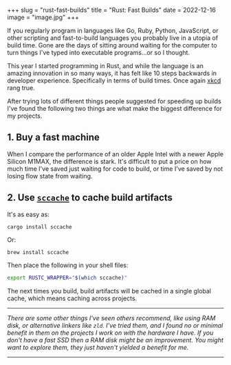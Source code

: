 +++
slug = "rust-fast-builds"
title = "Rust: Fast Builds"
date = 2022-12-16
image = "image.jpg"
+++

If you regularly program in languages like Go, Ruby, Python, JavaScript, or
other scripting and fast-to-build languages you probably live in a utopia of
build time. Gone are the days of sitting around waiting for the computer to turn
things I've typed into executable programs...or so I thought.

This year I started programming in Rust, and while the language is an amazing
innovation in so many ways, it has felt like 10 steps backwards in developer
experience. Specifically in terms of build times. Once again [xkcd] rang true.

[xkcd]: https://xkcd.com/303/

After trying lots of different things people suggested for speeding up builds
I've found the following two things are what make the biggest difference for
my projects.

## 1. Buy a fast machine

When I compare the performance of an older Apple Intel with a newer Apple
Silicon M1MAX, the difference is stark. It's difficult to put a price on how
much time I've saved just waiting for code to build, or time I've saved by not
losing flow state from waiting.

## 2. Use [`sccache`] to cache build artifacts

[`sccache`]: https://github.com/mozilla/sccache

It's as easy as:
```console
cargo install sccache
```

Or:

```console
brew install sccache
```

Then place the following in your shell files:
```bash
export RUSTC_WRAPPER="$(which sccache)"
```

The next times you build, build artifacts will be cached in a single global
cache, which means caching across projects.

---

_There are some other things I've seen others recommend, like using RAM disk, or
alternative linkers like `zld`. I've tried them, and I found no or minimal
benefit in them on the projects I work on with the hardware I have. If you don't
have a fast SSD then a RAM disk might be an improvement. You might want to
explore them, they just haven't yielded a benefit for me._

---
